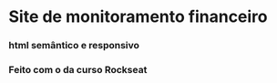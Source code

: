 <h1>Site de monitoramento financeiro</h1>
<h3>html semântico e responsivo</h3>
<h3>Feito com o da curso Rockseat</h3>
